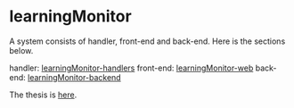 # learningMonitor

A system consists of handler, front-end and back-end.
Here is the sections below.

handler: [learningMonitor-handlers](https://github.com/datagridview/learningMonitor-handlers)
front-end: [learningMonitor-web](https://github.com/datagridview/learningMonitor-web)
back-end: [learningMonitor-backend](https://github.com/datagridview/learningMonitor1)


The thesis is [here]().
